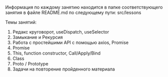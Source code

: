 Информация по каждому занятию находится в папке соответствующего занятия в файле README.md
по следующему пути: src/lessons 

Темы занятий:

1) Редакс круговорот, useDispatch, useSelector
2) Замыкание и Рекурсия
3) Работа с простейшими API с помощью axios, Promise
4) Promise
5) This, function constructor, Call/Apply/Bind
6) Class
7) Proto / Prototype
8) Задачи на повторение пройденного материала